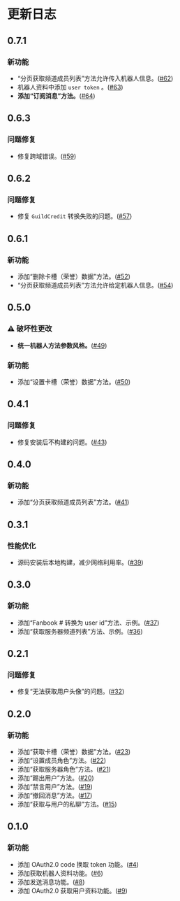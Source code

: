 # 更新日志

## 0.7.1

### 新功能

- “分页获取频道成员列表”方法允许传入机器人信息。([#62](https://github.com/Starlight-Dev-Team/fanbook-api-sdk/pull/62))
- 机器人资料中添加 `user token` 。([#63](https://github.com/Starlight-Dev-Team/fanbook-api-sdk/pull/63))
- **添加“订阅消息”方法。**([#64](https://github.com/Starlight-Dev-Team/fanbook-api-sdk/pull/64))

## 0.6.3

### 问题修复

- 修复跨域错误。([#59](https://github.com/Starlight-Dev-Team/fanbook-api-sdk/pull/59))

## 0.6.2

### 问题修复

- 修复 `GuildCredit` 转换失败的问题。([#57](https://github.com/Starlight-Dev-Team/fanbook-api-sdk/pull/57))

## 0.6.1

### 新功能

- 添加“删除卡槽（荣誉）数据”方法。([#52](https://github.com/Starlight-Dev-Team/fanbook-api-sdk/pull/52))
- “分页获取频道成员列表”方法允许给定机器人信息。([#54](https://github.com/Starlight-Dev-Team/fanbook-api-sdk/pull/54))

## 0.5.0

### ⚠️ 破坏性更改

- **统一机器人方法参数风格。**([#49](https://github.com/Starlight-Dev-Team/fanbook-api-sdk/pull/49))

### 新功能

- 添加“设置卡槽（荣誉）数据”方法。([#50](https://github.com/Starlight-Dev-Team/fanbook-api-sdk/pull/50))

## 0.4.1

### 问题修复

- 修复安装后不构建的问题。([#43](https://github.com/Starlight-Dev-Team/fanbook-api-sdk/pull/43))

## 0.4.0

### 新功能

- 添加“分页获取频道成员列表”方法。([#41](https://github.com/Starlight-Dev-Team/fanbook-api-sdk/pull/41))

## 0.3.1

### 性能优化

- 源码安装后本地构建，减少网络利用率。([#39](https://github.com/Starlight-Dev-Team/fanbook-api-sdk/pull/39))

## 0.3.0

### 新功能

- 添加“Fanbook # 转换为 user id”方法、示例。([#37](https://github.com/Starlight-Dev-Team/fanbook-api-sdk/pull/37))
- 添加“获取服务器频道列表”方法、示例。([#36](https://github.com/Starlight-Dev-Team/fanbook-api-sdk/pull/36))

## 0.2.1

### 问题修复

- 修复“无法获取用户头像”的问题。([#32](https://github.com/Starlight-Dev-Team/fanbook-api-sdk/pull/32))

## 0.2.0

### 新功能

- 添加“获取卡槽（荣誉）数据”方法。([#23](https://github.com/Starlight-Dev-Team/fanbook-api-sdk/pull/23))
- 添加“设置成员角色”方法。([#22](https://github.com/Starlight-Dev-Team/fanbook-api-sdk/pull/22))
- 添加“获取服务器角色”方法。([#21](https://github.com/Starlight-Dev-Team/fanbook-api-sdk/pull/21))
- 添加“踢出用户”方法。([#20](https://github.com/Starlight-Dev-Team/fanbook-api-sdk/pull/20))
- 添加“禁言用户”方法。([#19](https://github.com/Starlight-Dev-Team/fanbook-api-sdk/pull/19))
- 添加“撤回消息”方法。([#17](https://github.com/Starlight-Dev-Team/fanbook-api-sdk/pull/17))
- 添加“获取与用户的私聊”方法。([#15](https://github.com/Starlight-Dev-Team/fanbook-api-sdk/pull/15))

## 0.1.0

### 新功能

- 添加 OAuth2.0 code 换取 token 功能。([#4](https://github.com/Starlight-Dev-Team/fanbook-api-sdk/pull/4))
- 添加获取机器人资料功能。([#6](https://github.com/Starlight-Dev-Team/fanbook-api-sdk/pull/6))
- 添加发送消息功能。([#8](https://github.com/Starlight-Dev-Team/fanbook-api-sdk/pull/8))
- 添加 OAuth2.0 获取用户资料功能。([#9](https://github.com/Starlight-Dev-Team/fanbook-api-sdk/pull/9))